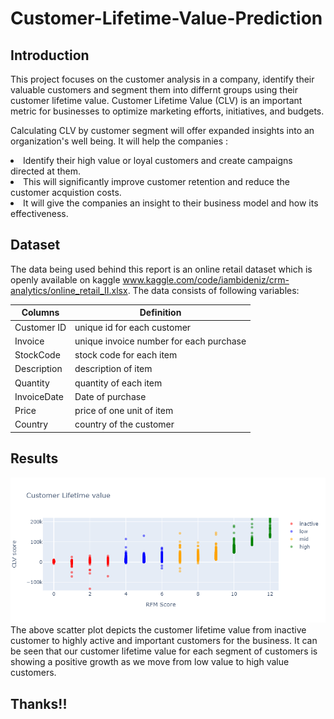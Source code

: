 # Customer-Lifetime-Value-Prediction

## Introduction
This project focuses on the customer analysis in a company, identify their valuable customers and segment them into differnt groups using their customer lifetime value. Customer Lifetime Value (CLV) is an important metric for businesses to optimize marketing efforts, initiatives, and budgets.

Calculating CLV by customer segment will offer expanded insights into an organization's well being. It will help the companies :

<li>Identify their high value or loyal customers and create campaigns directed at them.
<li>This will significantly improve customer retention and reduce the customer acquistion costs.
<li>It will give the companies an insight to their business model and how its effectiveness.</li>

## Dataset
The data being used behind this report is an online retail dataset which is openly available on kaggle www.kaggle.com/code/iambideniz/crm-analytics/online_retail_II.xlsx. The data consists of following variables:

|Columns|Definition|
|----------|----------|
|Customer ID|unique id for each customer|
|Invoice|unique invoice number for each purchase|
|StockCode|stock code for each item|
|Description|description of item|
|Quantity|quantity of each item|
|InvoiceDate|Date of purchase|
|Price|price of one unit of item|
|Country|country of the customer|

## Results
![alt text](https://github.com/Ankur7-7/Customer-Lifetime-Value-Prediction/blob/main/plots/9%20RFM%20-%20CLV%20score.png)
</br>
The above scatter plot depicts the customer lifetime value from inactive customer to highly active and important customers for the business. It can be seen that our customer lifetime value for each segment of customers is showing a positive growth as we move from low value to high value customers.

## Thanks!!
